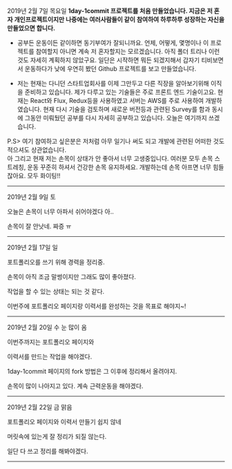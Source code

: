 2019년 2월 7일 목요일
**1day-1commit 프로젝트를 처음 만들었습니다.
지금은 저 혼자 개인프로젝트이지만 나중에는 여러사람들이 같이 참여하여 하루하루 성장하는 자신을 만들었으면 합니다.**

- 공부든 운동이든 같이하면 동기부여가 잘되니까요. 언제, 어떻게, 몇명이나 이 프로젝트를 참여할지 아니면 계속 저 혼자할지는 모르겠습니다.
아직 폴더 트리나 이런것도 자세히 계획하지 않았구요. 일단은 시작하면 뭐든 되겠지해서 갑자기 티비보면서 운동하다가 낮에 우연히 봤던 Github 프로젝트를
보고 만들었습니다.

- 저는 현재는 다니던 스타트업회사를 이제 그만두고 다른 직장을 알아보기위해 이직을 준비하고 있습니다.
제가 다루고 있는 기술들은 주로 프론트 엔드 기술이고요. 현재는 React와 Flux, Redux등을 사용하였고 서버는 AWS를 주로 사용하여 개발하였습니다.
현재 다시 기술을 검토하며 새로운 버전등과 관련된 Survey를 함과 동시에 그동안 미뤄뒀던 공부를 다시 자세히 공부하고 있습니다.
오늘은 여기까지 쓰겠습니다.


P.S> 여기 참여하고 싶은분은 저처럼 아무 일기나 써도 되고 개발에 관련된 어떠한 것도 적으셔도 상관없습니다.  
아 그리고 현재 저는 손목이 상태가 안 좋아서 너무 고생중입니다. 여러분 모두 손목 스트레칭, 운동 꾸준히 하셔서
건강한 손목 유지하세요. 개발하는데 손목 아프면 너무 힘들잖아요. 모두 화이팅!!

* * *

2019년 2월 9일 토

오늘은 손목이 너무 아파서 쉬어야겠다 아..  

손목이 잘 안낫네. 짜증 ㅠ

* * *

2019년 2월 17일 일

포트폴리오를 쓰기 위해 경력을 정리중.

손목이 아직 조금 말썽이지만 그래도 많이 좋아졌다.

작업을 할 수 있는 상태는 되는 것 같다.

이번주에 포트폴리오 페이지랑 이력서를 완성하는 것을 목표로 해야지~!

* * *

2019년 2월 20일 수 눈 많이 옴

이번주까지는 포트폴리오 페이지와

이력서를 만드는 작업을 해야겠다.

1day-1commit 페이지의 fork 방법은 그 이후에 정리해서 올려야지.

손목이 많이 나아지고 있다. 계속 근력운동을 해야겠다.

* * *

2019년 2월 22일 금 맑음

포트폴리오 페이지와 이력서 만들기 쉽지 않네

머릿속에 있는게 잘 정리가 되질 않는다.

일단 다 쓰고 정리를 해봐야겠다.

* * *
